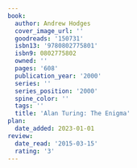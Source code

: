 ```yaml
---
book:
  author: Andrew Hodges
  cover_image_url: ''
  goodreads: '150731'
  isbn13: '9780802775801'
  isbn9: 0802775802
  owned: ''
  pages: '608'
  publication_year: '2000'
  series: ''
  series_position: '2000'
  spine_color: ''
  tags: ''
  title: 'Alan Turing: The Enigma'
plan:
  date_added: 2023-01-01
review:
  date_read: '2015-03-15'
  rating: '3'
---
```

